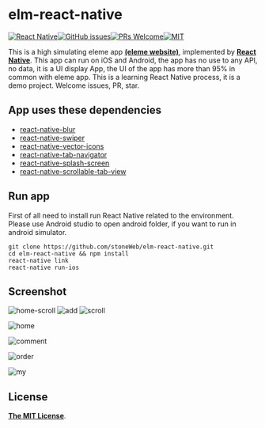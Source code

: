 # elm-react-native

[![React Native](https://img.shields.io/badge/react--native-v0.40.x-05A5D1.svg)](https://facebook.github.io/react-native)[![GitHub issues](https://img.shields.io/github/issues/stoneWeb/elm-react-native.svg)](https://github.com/stoneWeb/elm-react-native)[![PRs Welcome](https://img.shields.io/badge/PRs-welcome-brightgreen.svg)](https://github.com/attentiveness/reading/pulls)[![MIT](https://img.shields.io/dub/l/vibe-d.svg)](http://opensource.org/licenses/MIT)

This is a high simulating eleme app [**(eleme website)**](https://www.ele.me/), implemented by [**React Native**](http://facebook.github.io/react-native/). This app can run on iOS and Android, the app has no use to any API, no data, it is a UI display App, the UI of the app has more than 95% in common with eleme app. This is a learning React Native process, it is a demo project. Welcome issues, PR, star.

## App uses these dependencies
- [react-native-blur](https://github.com/react-native-fellowship/react-native-blur)
- [react-native-swiper](https://github.com/leecade/react-native-swiper)
- [react-native-vector-icons](https://github.com/oblador/react-native-vector-icons)
- [react-native-tab-navigator](https://github.com/exponent/react-native-tab-navigator)
- [react-native-splash-screen](https://github.com/crazycodeboy/react-native-splash-screen)
- [react-native-scrollable-tab-view](https://github.com/skv-headless/react-native-scrollable-tab-view)

## Run app
First of all need to install run React Native related to the environment. Please use Android studio to open android folder, if you want to run in android simulator.
```
git clone https://github.com/stoneWeb/elm-react-native.git
cd elm-react-native && npm install
react-native link
react-native run-ios
```


## Screenshot

![home-scroll](screenshots/home-scroll.gif)
![add](screenshots/add.gif)
![scroll](screenshots/scroll.gif)

![home](screenshots/home.png)

![comment](screenshots/comment.png)

![order](screenshots/order.png)

![my](screenshots/my.png)

## License

[**The MIT License**](http://opensource.org/licenses/MIT).
